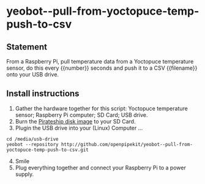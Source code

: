 # yeobot--pull-from-yoctopuce-temp-push-to-csv

## Statement
From a Raspberry Pi, pull temperature data from a Yoctopuce temperature sensor, do this every {{number}} seconds and push it to a CSV {{filename}} onto your USB drive.

## Install instructions

1. Gather the hardware together for this script: Yoctopuce temperature sensor; Raspberry Pi computer; SD Card; USB drive.
2. Burn the [Pirateship disk image](http://pirate.sh) to your SD Card.
3. Plugin the USB drive into your (Linux) Computer ...
```
cd /media/usb-drive
yeobot --repository http://github.com/openpipekit/yeobot--pull-from-yoctopuce-temp-push-to-csv.git
```
4. Smile
5. Plug everything together and connect your Raspberry Pi to a power supply. 
